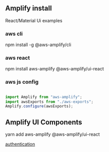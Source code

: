 ## Amplify install

React/Material Ui examples

### aws cli
npm install -g @aws-amplify/cli


### aws react
npm install aws-amplify @aws-amplify/ui-react




### aws js config
```javascript

import Amplify from "aws-amplify";
import awsExports from "./aws-exports";
Amplify.configure(awsExports);

```


## Amplify UI Components

yarn add aws-amplify @aws-amplify/ui-react

[authentication](https://docs.amplify.aws/ui/auth/authenticator/q/framework/react)